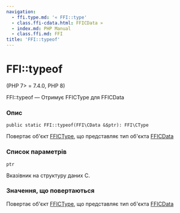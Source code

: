 ```yaml
---
navigation:
  - ffi.type.md: '« FFI::type'
  - class.ffi-cdata.html: FFICData »
  - index.md: PHP Manual
  - class.ffi.md: FFI
title: 'FFI::typeof'
---
```

# FFI::typeof

(PHP 7> = 7.4.0, PHP 8)

FFI::typeof — Отримує FFICType для FFICData

### Опис

```methodsynopsis
public static FFI::typeof(FFI\CData &$ptr): FFI\CType
```

Повертає об'єкт [FFICType](class.ffi-ctype.html), що представляє тип об'єкта [FFICData](class.ffi-cdata.md)

### Список параметрів

`ptr`

Вказівник на структуру даних C.

### Значення, що повертаються

Повертає об'єкт [FFICType](class.ffi-ctype.html), що представляє тип об'єкта [FFICData](class.ffi-cdata.md)
